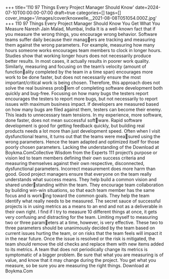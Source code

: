 +++
title='110 97 Things Every Project Manager Should Know'
date=2024-07-10T00:00:00-07:00
draft=true
categories=[]
tags=[]
cover_image='/images/cover/knoxwelle__2021-08-08T051054.000Z.jpg'
+++
110 97 Things Every Project Manager Should Know
You Get What 
You Measure
Naresh Jain
Malad, Mumbai, India
It is a well-known fact that if you measure the wrong things, you 
encourage wrong behavior. Software teams suffer daily because their managers are tracking and measuring them against the wrong parameters.
For example, measuring how many hours someone works encourages team 
members to clock in longer hours. Studies show that working longer hours 
does not necessarily produce better results. In most cases, it actually results in 
poorer work quality.
Similarly, measuring and focusing on the team’s velocity (amount of functionality completed by the team in a time span) encourages more work to be done 
faster, but does not necessarily ensure the most important/critical work is 
being chosen. Therefore, this approach does not solve the real business problem of completing software development both quickly and bug-free.
Focusing on how many bugs the testers report encourages the testers to report 
more bugs, but not necessarily to report issues with maximum business impact. 
If developers are measured based on how many bugs are filed against them, 
testers can become their enemy. This leads to unnecessary team tensions.
In my experience, more software, done faster, does not mean successful software. Rapid software development is good for getting feedback quickly, but 
building real products needs a lot more than just development speed.
Often when I visit dysfunctional teams, it turns out that the teams were measured using the wrong parameters. Hence the team adapted and optimized 
itself for those poorly chosen parameters. Lacking the understanding of the 
Download at Boykma.ComCollective Wisdom from the Experts 111
project’s purpose or vision led to team members defining their own success 
criteria and measuring themselves against their own respective, disconnected, 
dysfunctional parameters. Incorrect measurement does more harm than good.
Good project managers ensure that everyone on the team really understands 
what success means. They help build a common vision and shared understanding within the team. They encourage team collaboration by building 
win-win situations, so that each team member has the same focus and is working toward the common goals. They help the team identify what really needs 
to be measured. The secret sauce of successful projects is in using metrics as a 
means to an end and not as a deliverable in their own right.
I find if I try to measure 10 different things at once, it gets very confusing and 
distracting for the team. Limiting myself to measuring two or three parameters at a time, however, is very effective. These two to three parameters should 
be unanimously decided by the team based on current issues hurting the team, 
or on risks that the team feels will impact it in the near future.
Once the issue is resolved or the risk is mitigated, the team should remove the 
old checks and replace them with new items added to its metrics. A team that 
does not periodically change its metrics is symptomatic of a bigger problem.
Be sure that what you are measuring is of value, and know that it may change 
during the project. You get what you measure, so be sure you are measuring 
the right things.
Download at Boykma.Com
